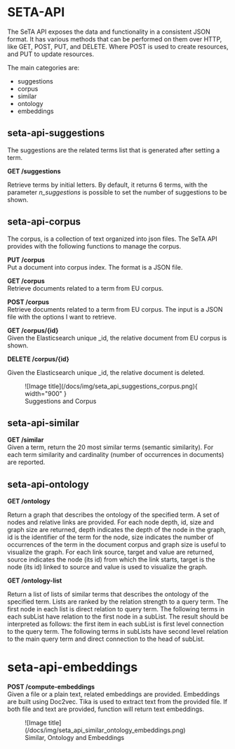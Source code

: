 # SETA-API

The SeTA API exposes the data and functionality in a consistent JSON format. It has various methods that can be performed on them over HTTP, like GET, POST, PUT, and DELETE. Where POST is used to create resources, and PUT to update resources.

The main categories are:    
- suggestions    
- corpus     
- similar      
- ontology       
- embeddings        

 
## seta-api-suggestions

The suggestions are the related terms list that is generated after setting a term.

**GET /suggestions**     

Retrieve terms by initial letters. By default, it returns 6 terms, with the parameter *n_suggestions* is possible to set the number of suggestions to be shown.      

<!--
   
<figure markdown>
![Image title](/docs/img/get-suggestions.png){ width="900" }
<figcaption>GET /suggestions</figcaption>
</figure>

<figure markdown>
![Image title](/docs/img/get-suggestions-result.png){ width="900" }
<figcaption>GET /suggestions(result)</figcaption>
</figure>

  -->

##  seta-api-corpus


The corpus, is a collection of text organized into json files. The SeTA API provides with the following functions to manage the corpus.

**PUT /corpus**       
Put a document into corpus index. The format is a JSON file.

<!--
<figure markdown>
![Image title](/docs/img/put-corpus.png){ width="900" }
<figcaption>PUT /corpus</figcaption>
</figure>
<figure markdown>
![Image title](/docs/img/put-corpus-result.png){ width="900" }
<figcaption>PUT /corpus (result)</figcaption>
</figure>
 -->

**GET /corpus**       
Retrieve documents related to a term from EU corpus.
<!--
<figure markdown>
![Image title](/docs/img/get-corpus.png){ width="900" }
<figcaption>GET /corpus</figcaption>
</figure>

<figure markdown>
![Image title](/docs/img/get-corpus-result.png){ width="900" }
<figcaption>GET /corpus (result)</figcaption>
</figure>
 -->


**POST /corpus**     
Retrieve documents related to a term from EU corpus. The input is a JSON file with the options I want to retrieve.
<!--
<figure markdown>
![Image title](/docs/img/post-corpus.png){ width="900" }
<figcaption>POST /corpus</figcaption>
</figure>

<figure markdown>
![Image title](/docs/img/post-corpus-result.png){ width="900" }
<figcaption>POST /corpus (result)</figcaption>
</figure>
   -->

**GET /corpus/{id}**      
Given the Elasticsearch  unique _id, the relative document from EU corpus is shown.
<!--
<figure markdown>
![Image title](/docs/img/get-corpus-id.png){ width="900" }
<figcaption>GET /corpus{id}</figcaption>
</figure>

<figure markdown>
![Image title](/docs/img/get-corpus-id-result.png){ width="900" }
<figcaption>GET /corpus{id} (result)</figcaption>
</figure>
   -->

**DELETE /corpus/{id}**     

Given the Elasticsearch  unique _id, the relative document is deleted.
<!--
<figure markdown>
![Image title](/docs/img/delete-corpus-id.png){ width="900" }
<figcaption>DELETE /corpus{id}</figcaption>
</figure>

<figure markdown>
![Image title](/docs/img/delete-corpus-id-result.png){ width="900" }
<figcaption>DELETE /corpus{id} (result)</figcaption>
</figure>
-->
<figure markdown>
![Image title](/docs/img/seta_api_suggestions_corpus.png){ width="900" }
<figcaption>Suggestions and Corpus </figcaption>
</figure>

## seta-api-similar

**GET /similar**      
Given a term, return the 20 most similar terms (semantic similarity). For each term similarity and cardinality (number of occurrences in documents) are reported.
<!--
<figure markdown>
![Image title](/docs/img/get-similar.png){ width="900" }
<figcaption>GET /similar</figcaption>
</figure>


<figure markdown>
![Image title](/docs/img/get-similar-results.png){ width="900" }
<figcaption>GET /similar (result)</figcaption>
</figure>

-->

## seta-api-ontology

**GET /ontology**    

Return a graph that describes the ontology of the specified term. A set of nodes and relative links are provided.  For each node depth, id, size and graph size are returned, depth indicates the depth of the node in the graph, id is the identifier of the term for the node, size indicates the number of occurrences of the term in the document corpus and graph size is useful to visualize the graph.  For each link source, target and value are returned, source indicates the node (its id) from which the link starts, target is the node (its id) linked to source and value is used to visualize the graph.
<!--
<figure markdown>
![Image title](/docs/img/get-ontology.png){ width="900" }
<figcaption>GET /ontology</figcaption>
</figure>

<figure markdown>
![Image title](/docs/img/get-ontology-results.png){ width="900" }
<figcaption>GET /ontology (results)</figcaption>
</figure>
-->

**GET /ontology-list**    

Return a list of lists of similar terms that describes the ontology of the specified term. Lists are ranked by the relation strength to a query term. The first node in each list is direct relation to query term. The following terms in each subList have relation to the first node in a subList.  The result should be interpreted as follows: the first item in each subList is first level connection to the query term. The following terms in subLists have second level relation to the main query term and direct connection to the head of subList.

<!--
<figure markdown>
![Image title](/docs/img/get-ontology-list.png){ width="900" }
<figcaption>GET /ontology-list</figcaption>
</figure>

<figure markdown>
![Image title](/docs/img/get-ontology-list-results.png){ width="900" }
<figcaption>GET /ontology-list (results)</figcaption>
</figure>
  -->

# seta-api-embeddings

**POST /compute-embeddings**     
Given a file or a plain text, related embeddings are provided. Embeddings are built using Doc2vec. Tika is used to extract text from the provided file. If both file and text are provided, function will return text embeddings.

<!--
<figure markdown>
![Image title](/docs/img/post-compute-embeddings.png)
<figcaption>POST /embeddings</figcaption>
</figure>


<figure markdown>
![Image title](/docs/img/post-compute-embeddings-results.png)
<figcaption>POST /embeddings (result)</figcaption>
</figure> 
-->

<figure markdown>
![Image title](/docs/img/seta_api_similar_ontology_embeddings.png)
<figcaption>Similar, Ontology and Embeddings</figcaption>
</figure>